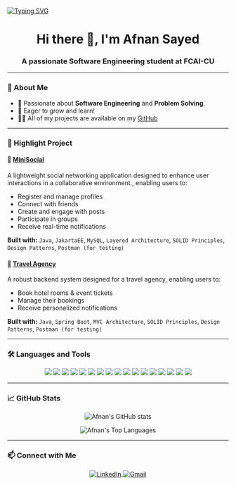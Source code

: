 [![Typing SVG](https://readme-typing-svg.demolab.com?font=Fira+Code&size=30&duration=2000&pause=1000&color=F76C6C&center=true&vCenter=true&width=1000&lines=Welcome+to+my+GitHub!;I'm+Afnan+Sayed+%F0%9F%91%8B;Software+Engineer+%7C+Backend+Developer+%7C+Problem+Solver)](https://git.io/typing-svg)

<h1 align="center">Hi there 👋, I'm Afnan Sayed</h1>
<h3 align="center">A passionate Software Engineering student at FCAI-CU</h3>

---

### 🧠 About Me
- 🎯 Passionate about **Software Engineering** and **Problem Solving**.
- 🚀 Eager to grow and learn!
- 👨‍💻 All of my projects are available on my [GitHub](https://github.com/Afnan-Sayed)

---

### 💼 Highlight Project

#### 🧳 [MiniSocial](https://github.com/Afnan-Sayed/Mini-Social)
A lightweight social networking application designed to enhance user interactions in a collaborative environment., enabling users to:
- Register and manage profiles
- Connect with friends
- Create and engage with posts
- Participate in groups
- Receive real-time notifications

**Built with:**
`Java`, `JakartaEE`, `MySQL`, `Layered Architecture`, `SOLID Principles`, `Design Patterns`, `Postman (for testing)`
 

#### 🧳 [Travel Agency](https://github.com/Afnan-Sayed/Travel-Agency)
A robust backend system designed for a travel agency, enabling users to:
- Book hotel rooms & event tickets
- Manage their bookings
- Receive personalized notifications

**Built with:**
`Java`, `Spring Boot`, `MVC Architecture`, `SOLID Principles`, `Design Patterns`, `Postman (for testing)`


---

### 🛠️ Languages and Tools

<p align="center">
  <!-- Backend -->
  <img src="https://img.shields.io/badge/Java-%23ED8B00.svg?&style=for-the-badge&logo=java&logoColor=white"/>
  <img src="https://img.shields.io/badge/SpringBoot-6DB33F?style=for-the-badge&logo=springboot&logoColor=white"/>
  <!-- Databases -->
  <img src="https://img.shields.io/badge/MySQL-005C84?style=for-the-badge&logo=mysql&logoColor=white"/>
  <img src="https://img.shields.io/badge/SQL-4479A1?style=for-the-badge&logo=postgresql&logoColor=white"/>
  <!-- Tools -->
  <img src="https://img.shields.io/badge/Git-F05032?style=for-the-badge&logo=git&logoColor=white"/>
  <img src="https://img.shields.io/badge/GitHub-181717?style=for-the-badge&logo=github&logoColor=white"/>
  <img src="https://img.shields.io/badge/Linux-FCC624?style=for-the-badge&logo=linux&logoColor=black"/>
  <img src="https://img.shields.io/badge/Postman-FF6C37?style=for-the-badge&logo=postman&logoColor=white"/>
  <img src="https://img.shields.io/badge/Jira-0052CC?style=for-the-badge&logo=jira&logoColor=white"/>
  <img src="https://img.shields.io/badge/Figma-F24E1E?style=for-the-badge&logo=figma&logoColor=white"/>
  <!-- Frontend -->
  <img src="https://img.shields.io/badge/JavaScript-F7DF1E?style=for-the-badge&logo=javascript&logoColor=black"/>
  <img src="https://img.shields.io/badge/HTML5-E34F26?style=for-the-badge&logo=html5&logoColor=white"/>
  <img src="https://img.shields.io/badge/CSS3-1572B6?style=for-the-badge&logo=css3&logoColor=white"/>
  <!-- Languages -->
  <img src="https://img.shields.io/badge/C++-00599C?style=for-the-badge&logo=c%2B%2B&logoColor=white"/>
  <img src="https://img.shields.io/badge/C-00599C?style=for-the-badge&logo=c&logoColor=white"/>
  <img src="https://img.shields.io/badge/C%23-239120?style=for-the-badge&logo=c-sharp&logoColor=white"/>
  <img src="https://img.shields.io/badge/Python-3776AB?style=for-the-badge&logo=python&logoColor=white"/>
</p>

---

### 📈 GitHub Stats

<p align="center">
  <img src="https://github-readme-stats.vercel.app/api?username=Afnan-Sayed&show_icons=true&theme=radical&include_all_commits=true&count_private=true&cache_seconds=1" alt="Afnan's GitHub stats" />
</p>

<p align="center">
  <img src="https://github-readme-stats.vercel.app/api/top-langs/?username=Afnan-Sayed&layout=compact&theme=radical&card_width=500" alt="Afnan's Top Languages" />
</p>

---

### 📫 Connect with Me

<p align="center">
  <a href="https://www.linkedin.com/in/afnan-sayed-5354a0262/" target="blank">
    <img align="center" src="https://img.shields.io/badge/LinkedIn-%230077B5.svg?&style=for-the-badge&logo=linkedin&logoColor=white" alt="LinkedIn" />
  </a>
  <a href="mailto:afnansayed50@gmail.com">
    <img align="center" src="https://img.shields.io/badge/Gmail-D14836?&style=for-the-badge&logo=gmail&logoColor=white" alt="Gmail" />
  </a>
</p>
